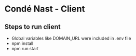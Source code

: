 # Condé Nast - Client

## Steps to run client ##
* Global variables like DOMAIN_URL were included in .env file
* npm install
* npm run start